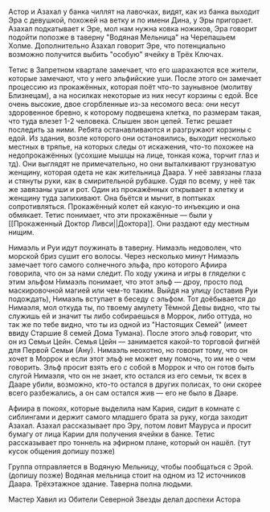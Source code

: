 Астор и Азахал у банка чиллят на лавочках, видят, как из банка выходит Эра с девушкой, похожей на ветку и по имени Дина,  у Эры пригорает.
Азахал подкатывает к Эре, мол нам нужна ковка ножиков, Эра говорит подойти попозже в таверну "Водяная Мельница" на Черепашьем Холме. Дополнительно Азахал говорит Эре, что потенциально возможно получится выбить "особую" ячейку в Трёх Ключах.

Тетис в Запретном квартале замечает, что его шарахаются все жители, которые замечают, что у него эльфийские уши. После этого он замечает процессию из прокажённых, которая поёт что-то заунывное (молитву Близнецам), а на носилках некоторые из них несут корзины с едой. Все очень высокие, двое сгорбленные из-за несомого веса: они несут здоровенное бревно, к которому подвешена клетка, по размерам такая, что туда влезет 1-2 человека. Слышен звон цепей. Тетис решает последить за ними. Ребята останавливаются и разгружают корзины с едой. Из здания, возле которого они остановились, выходит несколько местных в тряпье, на которых следы от искажения, что-то похожее на недопрокажённых (усохшие мышцы на лице, тонкая кожа, торчит глаз и тд). Они выглядят не примечательно, но они выталкивают грузноватую женщину, которая одета не как жительница Даара. У неё завязаны глаза и стянуты руки, как в смирительной рубашке. Судя по всему, у неё так же завязаны уши и рот. Один из прокажённых открывает в клетку и женщину туда запихивают. Она бьётся и мычит, в поптыках сопротивляться. Прокажённый колет ей какую-то инъекцию и она обмякает. Тетис понимает, что эти прокажённые — были у [[Прокаженный Доктор Ливси||Доктора]]. Они раздают еду местным нищим.

Нимаэль и Руи идут поужинать в таверну. Нимаэль недоволен, что морской бриз сушит его волосы. Через несколько минут Нимаэль замечает того самого солнечного эльфа, про которого Афиира говорила, что он за нами следит. По ходу ужина и игры в гляделки с этим эльфом Нимаэль понимает, что этот эльф — дроу, просто под маскировочной магией или чем-то таким.
Выйдя на улицу (оставив Руи подождать), Нимаэль вступает в беседу с эльфом. Тот доёбывается до Нимаэля, мол откуда ты, по твоему амулету Тёмной Девы видно, что ты служишь ей и значит ты либо собираешься в Моррок, либо оттуда, но так же по тебе видно, что ты из одной из "Настоящих Семей" (имеет ввиду Старшие 8 семей Дома Тумана). После этого эльф говорит, что он из Семьи Цейн. Семья Цейн — занимается какой-то торговой фигнёй для Первой Семьи (Ану). Нимаэль неохотно, но говорит тому, что он хочет в Моррок и если этот эльф не может ему помочь, то им не о чем говорить. Эльф просит взять его с собой в Моррок и что он готов быть слугой Нимаэля, что он не знает, кто остался из его семьи, тк всех в Дааре убили, возможно, кто-то остался в других полисах, то они скорее всего разбежались, а он сам остался жив — его не было в Дааре. 

Афиира в покоях, которые выделила нам Кария, сидит в комнате с сиблингами и держит самого младшего брата за руку, когда заходит Азахал. Азахал рассказывает про Эру, потом ловит Мауруса и просит бумагу от лица Карии для получения ячейки в банке.
Тетис рассказывает про тоннель на эфирном плане, который он нашёл.
 (тут кусок общения допишу позже)

Группа отправляется в Водяную Мельницу, чтобы пообщаться с Эрой.
(допишу позже) 
Водяная мельница стоит на одном из 12 источников Даара. Трёхэтажное здание. Таверна полна людьми. 


Мастер Хавил из Обители Северной Звезды делал доспехи Астора




